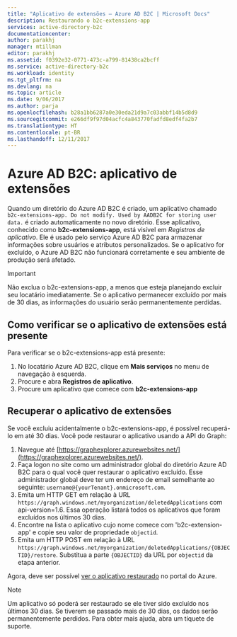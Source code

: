 ```yaml
---
title: "Aplicativo de extensões – Azure AD B2C | Microsoft Docs"
description: Restaurando o b2c-extensions-app
services: active-directory-b2c
documentationcenter: 
author: parakhj
manager: mtillman
editor: parakhj
ms.assetid: f0392e32-0771-473c-a799-81438ca2bcff
ms.service: active-directory-b2c
ms.workload: identity
ms.tgt_pltfrm: na
ms.devlang: na
ms.topic: article
ms.date: 9/06/2017
ms.author: parja
ms.openlocfilehash: b28a1bb6287a0e30eda21d9a7c03abbf14b5d8d9
ms.sourcegitcommit: e266df9f97d04acfc4a843770fadfd8edf4fa2b7
ms.translationtype: HT
ms.contentlocale: pt-BR
ms.lasthandoff: 12/11/2017
---
```

# <a name="azure-ad-b2c-extensions-app"></a>Azure AD B2C: aplicativo de extensões

Quando um diretório do Azure AD B2C é criado, um aplicativo chamado `b2c-extensions-app. Do not modify. Used by AADB2C for storing user data.` é criado automaticamente no novo diretório. Esse aplicativo, conhecido como **b2c-extensions-app**, está visível em *Registros de aplicativo*. Ele é usado pelo serviço Azure AD B2C para armazenar informações sobre usuários e atributos personalizados. Se o aplicativo for excluído, o Azure AD B2C não funcionará corretamente e seu ambiente de produção será afetado.

> [!IMPORTANT]
> Não exclua o b2c-extensions-app, a menos que esteja planejando excluir seu locatário imediatamente. Se o aplicativo permanecer excluído por mais de 30 dias, as informações do usuário serão permanentemente perdidas.

## <a name="verifying-that-the-extensions-app-is-present"></a>Como verificar se o aplicativo de extensões está presente

Para verificar se o b2c-extensions-app está presente:

1. No locatário Azure AD B2C, clique em **Mais serviços** no menu de navegação à esquerda.
1. Procure e abra **Registros de aplicativo**.
1. Procure um aplicativo que comece com **b2c-extensions-app**

## <a name="recover-the-extensions-app"></a>Recuperar o aplicativo de extensões

Se você excluiu acidentalmente o b2c-extensions-app, é possível recuperá-lo em até 30 dias. Você pode restaurar o aplicativo usando a API do Graph:

1. Navegue até [https://graphexplorer.azurewebsites.net/](https://graphexplorer.azurewebsites.net/).
1. Faça logon no site como um administrador global do diretório Azure AD B2C para o qual você quer restaurar o aplicativo excluído. Esse administrador global deve ter um endereço de email semelhante ao seguinte: `username@{yourTenant}.onmicrosoft.com`.
1. Emita um HTTP GET em relação à URL `https://graph.windows.net/myorganization/deletedApplications` com api-version=1.6. Essa operação listará todos os aplicativos que foram excluídos nos últimos 30 dias.
1. Encontre na lista o aplicativo cujo nome comece com 'b2c-extension-app' e copie seu valor de propriedade `objectid`.
1. Emita um HTTP POST em relação à URL `https://graph.windows.net/myorganization/deletedApplications/{OBJECTID}/restore`. Substitua a parte `{OBJECTID}` da URL por `objectid` da etapa anterior. 

Agora, deve ser possível [ver o aplicativo restaurado](#verifying-that-the-extensions-app-is-present) no portal do Azure.

> [!NOTE]
> Um aplicativo só poderá ser restaurado se ele tiver sido excluído nos últimos 30 dias. Se tiverem se passado mais de 30 dias, os dados serão permanentemente perdidos. Para obter mais ajuda, abra um tíquete de suporte.